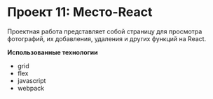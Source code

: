# Проект 11: Место-React

Проектная работа представляет собой
страницу для просмотра фотографий,
их добавления, удаления и других функций на React.

**Использованные технологии**

- grid
- flex
- javascript
- webpack
